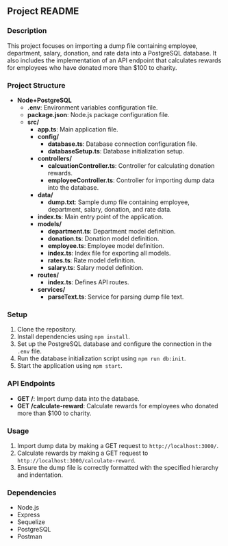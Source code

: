 ## Project README

### Description
This project focuses on importing a dump file containing employee, department, salary, donation, and rate data into a PostgreSQL database. It also includes the implementation of an API endpoint that calculates rewards for employees who have donated more than $100 to charity.

### Project Structure
- **Node+PostgreSQL**
  - **.env**: Environment variables configuration file.
  - **package.json**: Node.js package configuration file.
  - **src/**
    - **app.ts**: Main application file.
    - **config/**
      - **database.ts**: Database connection configuration file.
      - **databaseSetup.ts**: Database initialization setup.
    - **controllers/**
      - **calcuationController.ts**: Controller for calculating donation rewards.
      - **employeeController.ts**: Controller for importing dump data into the database.
    - **data/**
      - **dump.txt**: Sample dump file containing employee, department, salary, donation, and rate data.
    - **index.ts**: Main entry point of the application.
    - **models/**
      - **department.ts**: Department model definition.
      - **donation.ts**: Donation model definition.
      - **employee.ts**: Employee model definition.
      - **index.ts**: Index file for exporting all models.
      - **rates.ts**: Rate model definition.
      - **salary.ts**: Salary model definition.
    - **routes/**
      - **index.ts**: Defines API routes.
    - **services/**
      - **parseText.ts**: Service for parsing dump file text.

### Setup
1. Clone the repository.
2. Install dependencies using `npm install`.
3. Set up the PostgreSQL database and configure the connection in the `.env` file.
4. Run the database initialization script using `npm run db:init`.
5. Start the application using `npm start`.

### API Endpoints
- **GET /**: Import dump data into the database.
- **GET /calculate-reward**: Calculate rewards for employees who donated more than $100 to charity.

### Usage
1. Import dump data by making a GET request to `http://localhost:3000/`.
2. Calculate rewards by making a GET request to `http://localhost:3000/calculate-reward`.
3. Ensure the dump file is correctly formatted with the specified hierarchy and indentation.

### Dependencies
- Node.js
- Express
- Sequelize
- PostgreSQL
- Postman
